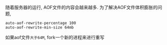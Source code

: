 随着服务器的运行, AOF文件的内容会越来越多. 为了解决AOF文件体积膨胀的问题, 

```
auto-aof-rewrite-percentage 100
auto-aof-rewrite-min-size 64mb
```



如果aof文件`大于64M`, fork一个新的进程来进行重写

